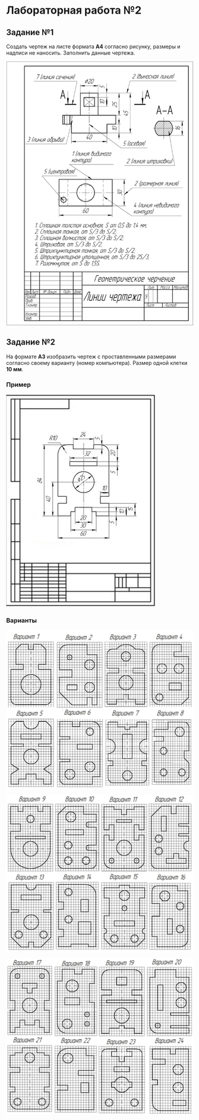 # Лабораторная работа №2

## Задание №1

Создать чертеж на листе формата **А4** согласно рисунку, размеры и надписи не наносить. Заполнить данные чертежа.

![img.png](img.png)

## Задание №2

На формате **А3** изобразить чертеж с проставленными размерами согласно своему варианту (номер компьютера). Размер одной клетки **10 мм**.

### Пример

![0](0.jpeg)

### Варианты

![1](1.png)

![2](2.png)

![3](3.png)
